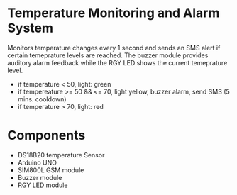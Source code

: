 # Temperature Monitoring and Alarm System
Monitors temperature changes every 1 second and sends an SMS alert if certain temeprature levels are reached. The buzzer module provides auditory alarm feedback while the RGY LED shows the current temeprature level.
- if temperature < 50, light: green
- if tempereature >= 50 && <= 70, light yellow, buzzer alarm, send SMS (5 mins. cooldown)
- if temperature > 70, light: red
# Components
- DS18B20 temperature Sensor
- Arduino UNO
- SIM800L GSM module
- Buzzer module
- RGY LED module
